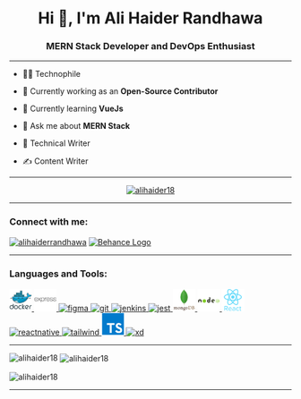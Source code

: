 <h1 align="center">Hi 👋, I'm Ali Haider Randhawa</h1>
<h3 align="center">MERN Stack Developer and DevOps Enthusiast</h3>

<hr class="solid">

- 👨‍💻 Technophile

- 🧮 Currently working as an **Open-Source Contributor**

- 📖 Currently learning **VueJs**



- 💬 Ask me about **MERN Stack**

- 📝 Technical Writer

- ✍️ Content Writer
 

<hr class="solid">


<p align="center"> <a href="https://github.com/ryo-ma/github-profile-trophy"><img src="https://github-profile-trophy.vercel.app/?username=alihaider18" alt="alihaider18" /></a> </p>

<hr class="solid">

<h3 align="left">Connect with me:</h3>
<p align="left">
<a href="https://linkedin.com/in/alihaiderrandhawa" target="blank"><img align="center" src="https://raw.githubusercontent.com/rahuldkjain/github-profile-readme-generator/master/src/images/icons/Social/linked-in-alt.svg" alt="alihaiderrandhawa" height="30" width="40" /></a>
<a href="https://www.behance.net/alihaider304" target="blank"><img align="center" src="https://raw.githubusercontent.com/rahuldkjain/github-profile-readme-generator/master/src/images/icons/Social/behance.svg" alt="Behance Logo" height="30" width="40" /></a>
</p>

<hr class="solid">

<h3 align="left">Languages and Tools:</h3>
<p align="left">  <a href="https://www.docker.com/" target="_blank" rel="noreferrer"> <img src="https://raw.githubusercontent.com/devicons/devicon/master/icons/docker/docker-original-wordmark.svg" alt="docker" width="40" height="40"/> </a> <a href="https://expressjs.com" target="_blank" rel="noreferrer"> <img src="https://raw.githubusercontent.com/devicons/devicon/master/icons/express/express-original-wordmark.svg" alt="express" width="40" height="40"/> </a> <a href="https://www.figma.com/" target="_blank" rel="noreferrer"> <img src="https://www.vectorlogo.zone/logos/figma/figma-icon.svg" alt="figma" width="40" height="40"/> </a> <a href="https://git-scm.com/" target="_blank" rel="noreferrer"> <img src="https://www.vectorlogo.zone/logos/git-scm/git-scm-icon.svg" alt="git" width="40" height="40"/> </a> <a href="https://www.jenkins.io" target="_blank" rel="noreferrer"> <img src="https://www.vectorlogo.zone/logos/jenkins/jenkins-icon.svg" alt="jenkins" width="40" height="40"/> </a> <a href="https://jestjs.io" target="_blank" rel="noreferrer"> <img src="https://www.vectorlogo.zone/logos/jestjsio/jestjsio-icon.svg" alt="jest" width="40" height="40"/> </a> <a href="https://www.mongodb.com/" target="_blank" rel="noreferrer"> <img src="https://raw.githubusercontent.com/devicons/devicon/master/icons/mongodb/mongodb-original-wordmark.svg" alt="mongodb" width="40" height="40"/> </a> <a href="https://nodejs.org" target="_blank" rel="noreferrer"> <img src="https://raw.githubusercontent.com/devicons/devicon/master/icons/nodejs/nodejs-original-wordmark.svg" alt="nodejs" width="40" height="40"/> </a>  <a href="https://reactjs.org/" target="_blank" rel="noreferrer"> <img src="https://raw.githubusercontent.com/devicons/devicon/master/icons/react/react-original-wordmark.svg" alt="react" width="40" height="40"/> </a> <a href="https://reactnative.dev/" target="_blank" rel="noreferrer"> <img src="https://reactnative.dev/img/header_logo.svg" alt="reactnative" width="40" height="40"/> </a> <a href="https://tailwindcss.com/" target="_blank" rel="noreferrer"> <img src="https://www.vectorlogo.zone/logos/tailwindcss/tailwindcss-icon.svg" alt="tailwind" width="40" height="40"/> </a> <a href="https://www.typescriptlang.org/" target="_blank" rel="noreferrer"> <img src="https://raw.githubusercontent.com/devicons/devicon/master/icons/typescript/typescript-original.svg" alt="typescript" width="40" height="40"/> </a> <a href="https://www.adobe.com/products/xd.html" target="_blank" rel="noreferrer"> <img src="https://cdn.worldvectorlogo.com/logos/adobe-xd.svg" alt="xd" width="40" height="40"/> </a> </p>

<hr class="solid">
<p><img align="left" src="https://github-readme-stats.vercel.app/api/top-langs?username=alihaider18&show_icons=true&locale=en&layout=compact" alt="alihaider18" /></p>

<p>&nbsp;<img align="center" src="https://github-readme-stats.vercel.app/api?username=alihaider18&show_icons=true&locale=en" alt="alihaider18" /></p>

<p><img align="center" src="https://github-readme-streak-stats.herokuapp.com/?user=alihaider18&" alt="alihaider18" /></p>

<hr class="solid">


